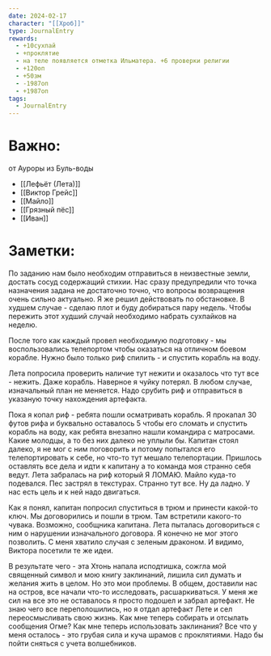 ```yaml
---
date: 2024-02-17
character: "[[Хроб]]"
type: JournalEntry
rewards:
  - +10сухпай
  - +проклятие
  - на теле появляется отметка Ильматера. +6 проверки религии
  - +120оп
  - +50зм
  - -1987оп
  - +1987оп
tags:
  - JournalEntry
---
```

# Важно:
от Ауроры из Буль-воды
- [[Лефьёт (Лета)]]
- [[Виктор Грейс]]
- [[Майло]]
- [[Грязный пёс]]
- [[Иван]]
# Заметки:
По заданию нам было необходим отправиться в неизвестные земли, достать сосуд содержащий стихии. Нас сразу предупредили что точка назначения задана не достаточно точно, что вопросы возвращения очень сильно актуально. Я же решил действовать по обстановке. В худшем случае - сделаю плот и буду добираться пару недель. Чтобы пережить этот худший случай необходимо набрать сухпайков на неделю.

После того как каждый провел необходимую подготовку - мы воспользовались телепортом чтобы оказаться на отличном боевом корабле. Нужно было только риф спилить - и спустить корабль на воду.

Лета попросила проверить наличие тут нежити и оказалось что тут все - нежить. Даже корабль. Наверное я чуйку потерял. В любом случае, изначальный план не меняется. Надо срубить риф и отправиться в указаную точку нахождения артефакта.

Пока я копал риф - ребята пошли осматривать корабль. Я прокапал 30 футов рифа и буквально оставалось 5 чтобы его сломать и спустить корабль на воду, как ребята внезапно нашли командира с матросами. Какие молодцы, а то без них далеко не уплыли бы. Капитан стоял далеко, я не мог с ним поговорить и потому попытался его телепортировать к себе, но что-то тут мешало телепортации. Пришлось оставлять все дела и идти к капитану а то команда моя странно себя ведут. Лета забралась на риф который Я ЛОМАЮ. Майло куда-то подевался. Пес застрял в текстурах. Странно тут все. Ну да ладно. У нас есть цель и к ней надо двигаться.

Как я понял, капитан попросил спуститься в трюм и принести какой-то ключ. Мы договорились и пошли в трюм. Там встретили какого-то чувака. Возможно, сообщника капитана. Лета пыталась договориться с ним о нарушении изначального договора. Я конечно не мог этого позволить. С меня хватило случая с зеленым драконом. И видимо, Виктора посетили те же идеи.

В результате чего - эта Хтонь напала исподтишка, сожгла мой священный символ и мою книгу заклинаний, лишила сил думать и желания жить в целом. Но это мои проблемы. В общем, доставили нас на остров, все начали что-то исследовать, расшаркиваться. У меня же сил на все это не оставалось я просто подошел и забрал артефакт. Не знаю чего все переполошились, но я отдал артефакт Лете и сел переосмысливать свою жизнь. Как мне теперь собирать и отсылать сообщения Огме? Как мне теперь использовать заклинания? Все что у меня осталось - это грубая сила и куча шрамов с проклятиями. Надо бы пойти сняться с учета волшебников.